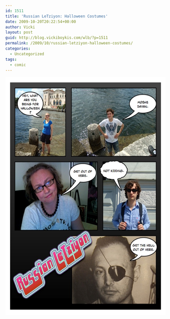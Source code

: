 ```yaml
---
id: 1511
title: 'Russian LeTziyon: Halloween Costumes'
date: 2009-10-20T20:22:54+00:00
author: Vicki
layout: post
guid: http://blog.vickiboykis.com/wlb/?p=1511
permalink: /2009/10/russian-letziyon-halloween-costumes/
categories:
  - Uncategorized
tags:
  - comic
---
```

[<img class="aligncenter size-full wp-image-1512" title="Page_1" src="https://raw.githubusercontent.com/veekaybee/wlb/gh-pages/assets/images/2009/10/Page_18.jpg" alt="Page_1" width="575" height="745" />](https://raw.githubusercontent.com/veekaybee/wlb/gh-pages/assets/images/2009/10/Page_18.jpg)